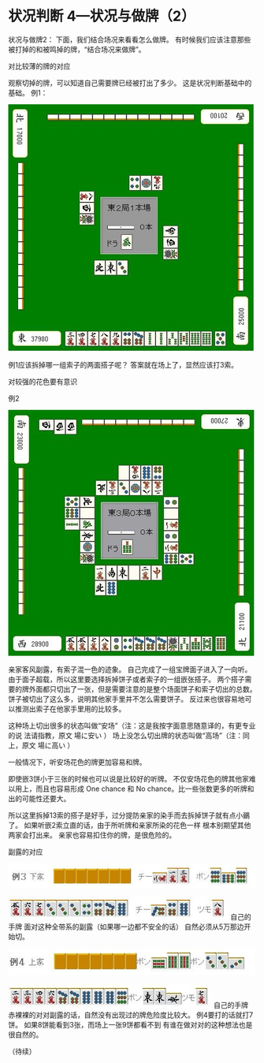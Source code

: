 # 状况判断 4—状况与做牌（2）

状况与做牌2：
下面，我们结合场况来看看怎么做牌。
有时候我们应该注意那些被打掉的和被鸣掉的牌，“结合场况来做牌”。

对比较薄的牌的对应

观察切掉的牌，可以知道自己需要牌已经被打出了多少。
这是状况判断基础中的基础。
例1：

![image](./output/image_page239_9.png)

例1应该拆掉哪一组索子的两面搭子呢？
答案就在场上了，显然应该打3索。

对较强的花色要有意识

例2

![image](./output/image_page240_18.png)

亲家客风副露，有索子混一色的迹象。
自己完成了一组宝牌面子进入了一向听。
由于面子超载，所以这里要选择拆掉饼子或者索子的一组嵌张搭子。
两个搭子需要的牌外面都只切出了一张，但是需要注意的是整个场面饼子和索子切出的总数。
饼子被切出了这么多，说明其他家手里并不怎么需要饼子。
反过来也很容易地可以推测出索子在他家手里用的比较多。

这种场上切出很多的状态叫做“安场”（注：这是我按字面意思随意译的，有更专业的说
法请指教，原文 場に安い ）
场上没怎么切出牌的状态叫做“高场”（注：同上，原文 場に高い ）

一般情况下，听安场花色的牌更加容易和牌。

即使嵌3饼小于三张的时候也可以说是比较好的听牌。
不仅安场花色的牌其他家难以用上，而且也容易形成 One chance 和 No chance。比一些张数更多的听牌和出的可能性还要大。

所以这里拆掉13索的搭子是好手，过分提防亲家的染手而去拆掉饼子就有点小鶸了。
如果听嵌2索立直的话，由于所听牌和亲家所染的花色一样
根本别期望其他两家会打出来。
亲家也容易扣住你的牌，是很危险的。

副露的对应

![image](./output/image_page241_26.png)

![image](./output/image_page241_27.png)
自己的手牌
 面对这种全带系的副露（如果哪一边都不安全的话）
自然必须从5万那边开始切。

![image](./output/image_page241_28.png)

![image](./output/image_page241_29.png)
自己的手牌
 赤裸裸的对对副露的话，自然没有出现过的牌危险度比较大。
例4要打的话就打7饼。
如果8饼能看到3张，而场上一张9饼都看不到
有谁在做对对的这种想法也是很自然的。

（待续）